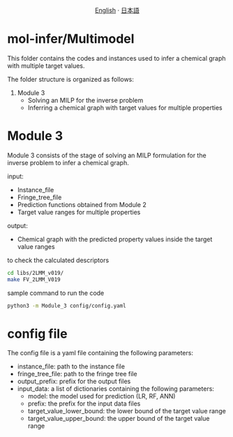 <p align="center">
  <a href="/Multimodel/README.md">English</a>
  ·
  <a href="/Multimodel/README_jp.md">日本語</a>
</p>

# mol-infer/Multimodel

This folder contains the codes and instances used to infer a chemical graph with multiple target values.

The folder structure is organized as follows:
1. Module 3
    - Solving an MILP for the inverse problem
    - Inferring a chemical graph with target values for multiple properties

# Module 3

Module 3 consists of the stage of solving an MILP formulation for the inverse problem to infer a chemical graph.

input:
- Instance_file
- Fringe_tree_file
- Prediction functions obtained from Module 2
- Target value ranges for multiple properties

output:
- Chemical graph with the predicted property values inside the target value ranges


to check the calculated descriptors
```bash
cd libs/2LMM_v019/
make FV_2LMM_V019
```

sample command to run the code
```bash
python3 -m Module_3 config/config.yaml
```


# config file
The config file is a yaml file containing the following parameters:
- instance_file: path to the instance file
- fringe_tree_file: path to the fringe tree file
- output_prefix: prefix for the output files
- input_data: a list of dictionaries containing the following parameters:
  - model: the model used for prediction (LR, RF, ANN)
  - prefix: the prefix for the input data files
  - target_value_lower_bound: the lower bound of the target value range
  - target_value_upper_bound: the upper bound of the target value range
